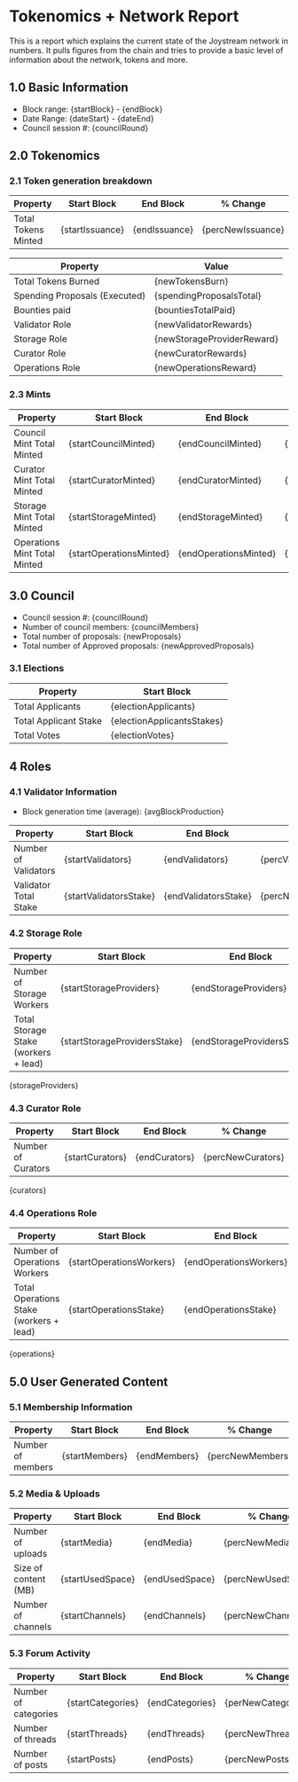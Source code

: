# Tokenomics + Network Report
This is a report which explains the current state of the Joystream network in numbers. It pulls figures from the chain and tries to provide a basic level of information about the network, tokens and more. 

## 1.0 Basic Information
* Block range: {startBlock} - {endBlock}
* Date Range: {dateStart} - {dateEnd}
* Council session #: {councilRound}

## 2.0 Tokenomics
### 2.1 Token generation breakdown
| Property            | Start Block | End Block | % Change |
|---------------------|--------------|--------------|----------|
| Total Tokens Minted |  {startIssuance} | {endIssuance} | {percNewIssuance} |

| Property            | Value        |
|---------------------|--------------|
| Total Tokens Burned | {newTokensBurn} |
| Spending Proposals (Executed) | {spendingProposalsTotal} |
| Bounties paid       | {bountiesTotalPaid} |
| Validator Role      | {newValidatorRewards} |
| Storage Role        | {newStorageProviderReward} |
| Curator Role        | {newCuratorRewards} |
| Operations Role     | {newOperationsReward} |


### 2.3 Mints 
| Property                    | Start Block           | End Block | % Change |
|-----------------------------|-----------------------|--------------|----------|
| Council Mint Total Minted   | {startCouncilMinted}  | {endCouncilMinted} |{percNewCouncilMinted} |
| Curator Mint Total Minted   | {startCuratorMinted} | {endCuratorMinted} | {percCuratorMinted} |
| Storage Mint Total Minted   | {startStorageMinted} | {endStorageMinted} | {percStorageMinted} |
| Operations Mint Total Minted | {startOperationsMinted} | {endOperationsMinted} | {percOperationsMinted} |

## 3.0 Council
* Council session #: {councilRound}
* Number of council members: {councilMembers}
* Total number of proposals: {newProposals}
* Total number of Approved proposals: {newApprovedProposals}

### 3.1 Elections
| Property                    | Start Block  |
|-----------------------------|--------------|
| Total Applicants            | {electionApplicants} |
| Total Applicant Stake       | {electionApplicantsStakes} |
| Total Votes                 | {electionVotes} |

## 4 Roles
### 4.1 Validator Information
* Block generation time (average): {avgBlockProduction}

| Property                    | Start Block | End Block | % Change |
|-----------------------------|--------------|--------------|----------|
| Number of Validators       |  {startValidators} | {endValidators} | {percValidators} |
| Validator Total Stake       | {startValidatorsStake} | {endValidatorsStake} | {percNewValidatorsStake} |


### 4.2 Storage Role
| Property                | Start Block | End Block | % Change |
|-------------------------|--------------|--------------|----------|
| Number of Storage Workers | {startStorageProviders} | {endStorageProviders} | {percNewStorageProviders} |
| Total Storage Stake (workers + lead) | {startStorageProvidersStake} | {endStorageProvidersStake} | {percNewStorageProviderStake} |

{storageProviders}

### 4.3 Curator Role
| Property                | Start Block | End Block | % Change |
|-------------------------|--------------|--------------|----------|
| Number of Curators      | {startCurators} | {endCurators} | {percNewCurators} |

{curators}

### 4.4 Operations Role
| Property                | Start Block | End Block | % Change |
|-------------------------|--------------|--------------|----------|
| Number of Operations Workers      | {startOperationsWorkers} | {endOperationsWorkers} | {percNewOperationsWorkers} |
| Total Operations Stake (workers + lead)  | {startOperationsStake} |  {endOperationsStake} | {percNewOperationstake} |

{operations}

## 5.0 User Generated Content
### 5.1 Membership Information
| Property          | Start Block | End Block | % Change |
|-------------------|--------------|--------------|----------|
| Number of members | {startMembers}|  {endMembers} | {percNewMembers} |

### 5.2 Media & Uploads
| Property                | Start Block | End Block | % Change |
|-------------------------|--------------|--------------|----------|
| Number of uploads       | {startMedia} | {endMedia}  |  {percNewMedia} |
| Size of content (MB)        |  {startUsedSpace} |  {endUsedSpace} | {percNewUsedSpace} |
| Number of channels      |  {startChannels} | {endChannels} | {percNewChannels} |

### 5.3 Forum Activity
| Property          | Start Block | End Block | % Change |
|-------------------|--------------|--------------|----------|
| Number of categories | {startCategories} | {endCategories} | {perNewCategories} |
| Number of threads    | {startThreads} | {endThreads} | {percNewThreads} |
| Number of posts      | {startPosts} | {endPosts} | {percNewPosts} |
